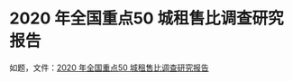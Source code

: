 # 2020 年全国重点50 城租售比调查研究报告


如题，文件：[2020 年全国重点50 城租售比调查研究报告](https://5.z.wiki/autoupload/2022-09-09/9288e49d5df34cc2b4a7a0ef34d6eecc.5fe052aa643e0.pdf)
